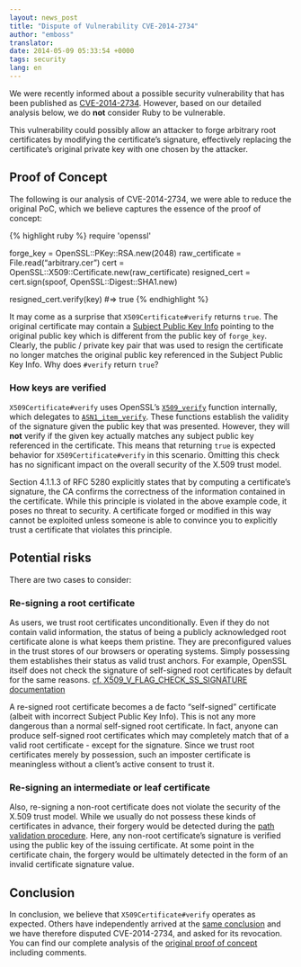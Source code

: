 ```yaml
---
layout: news_post
title: "Dispute of Vulnerability CVE-2014-2734"
author: "emboss"
translator:
date: 2014-05-09 05:33:54 +0000
tags: security
lang: en
---
```


We were recently informed about a possible security vulnerability that has been published as [CVE-2014-2734](http://cve.mitre.org/cgi-bin/cvename.cgi?name=CVE-2014-2734). However, based on our detailed analysis below, we do **not** consider Ruby to be vulnerable.

This vulnerability could possibly allow an attacker to forge arbitrary root certificates by modifying the certificate’s signature, effectively replacing the certificate’s original private key with one chosen by the attacker.

## Proof of Concept

The following is our analysis of CVE-2014-2734, we were able to reduce the original PoC, which we believe captures the essence of the proof of concept:

{% highlight ruby %}
require 'openssl'

forge_key = OpenSSL::PKey::RSA.new(2048)
raw_certificate = File.read(“arbitrary.cer”)
cert = OpenSSL::X509::Certificate.new(raw_certificate)
resigned_cert = cert.sign(spoof, OpenSSL::Digest::SHA1.new)

resigned_cert.verify(key) #=> true
{% endhighlight %}

It may come as a surprise that `X509Certificate#verify` returns `true`. The original certificate may contain a [Subject Public Key Info](http://tools.ietf.org/html/rfc5280#section-4.1.2.7) pointing to the original public key which is different from the public key of `forge_key`. Clearly, the public / private key pair that was used to resign the certificate no longer matches the original public key referenced in the Subject Public Key Info. Why does `#verify` return `true`?

### How keys are verified

`X509Certificate#verify` uses OpenSSL’s [`X509_verify`](https://github.com/openssl/openssl/blob/master/crypto/x509/x_all.c#L74) function internally, which delegates to [`ASN1_item_verify`](https://github.com/openssl/openssl/blob/master/crypto/asn1/a_verify.c#L134). These functions establish the validity of the signature given the public key that was presented. However, they will **not** verify if the given key actually matches any subject public key referenced in the certificate. This means that returning `true` is expected behavior for `X509Certificate#verify` in this scenario. Omitting this check has no significant impact on the overall security of the X.509 trust model.

Section 4.1.1.3 of RFC 5280 explicitly states that by computing a certificate’s signature, the CA confirms the correctness of the information contained in the certificate. While this principle is violated in the above example code, it poses no threat to security. A certificate forged or modified in this way cannot be exploited unless someone is able to convince you to explicitly trust a certificate that violates this principle.

## Potential risks

There are two cases to consider:

### Re-signing a root certificate

As users, we trust root certificates unconditionally. Even if they do not contain valid information, the status of being a publicly acknowledged root certificate alone is what keeps them pristine. They are preconfigured values in the trust stores of our browsers or operating systems. Simply possessing them establishes their status as valid trust anchors. For example, OpenSSL itself does not check the signature of self-signed root certificates by default for the same reasons. [cf. X509_V_FLAG_CHECK_SS_SIGNATURE documentation](https://www.openssl.org/docs/crypto/X509_VERIFY_PARAM_set_flags.html)

A re-signed root certificate becomes a de facto “self-signed” certificate (albeit with incorrect Subject Public Key Info). This is not any more dangerous than a normal self-signed root certificate. In fact, anyone can produce self-signed root certificates which may completely match that of a valid root certificate - except for the signature. Since we trust root certificates merely by possession, such an imposter certificate is meaningless without a client’s active consent to trust it.

### Re-signing an intermediate or leaf certificate

Also, re-signing a non-root certificate does not violate the security of the X.509 trust model. While we usually do not possess these kinds of certificates in advance, their forgery would be detected during the [path validation procedure](http://tools.ietf.org/html/rfc5280#section-6). Here, any non-root certificate’s signature is verified using the public key of the issuing certificate. At some point in the certificate chain, the forgery would be ultimately detected in the form of an invalid certificate signature value.

## Conclusion

In conclusion, we believe that `X509Certificate#verify` operates as expected. Others have independently arrived at the [same conclusion](https://github.com/adrienthebo/cve-2014-2734/) and we have therefore disputed CVE-2014-2734, and asked for its revocation. You can find our complete analysis of the [original proof of concept](https://gist.github.com/emboss/91696b56cd227c8a0c13) including comments.
